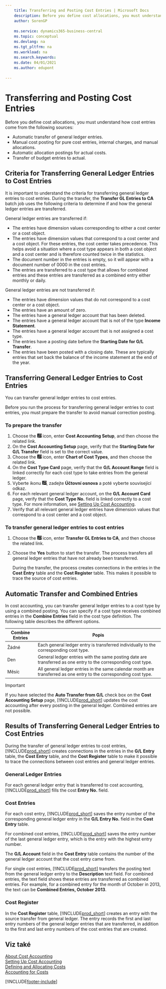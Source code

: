 ```yaml
---
    title: Transferring and Posting Cost Entries | Microsoft Docs
    description: Before you define cost allocations, you must understand where cost entries come from.
    author: SorenGP

    ms.service: dynamics365-business-central
    ms.topic: conceptual
    ms.devlang: na
    ms.tgt_pltfrm: na
    ms.workload: na
    ms.search.keywords:
    ms.date: 04/01/2021
    ms.author: edupont

---
```

# Transferring and Posting Cost Entries
Before you define cost allocations, you must understand how cost entries come from the following sources:

- Automatic transfer of general ledger entries.
- Manual cost posting for pure cost entries, internal charges, and manual allocations.
- Automatic allocation postings for actual costs.
- Transfer of budget entries to actual.

## Criteria for Transferring General Ledger Entries to Cost Entries
It is important to understand the criteria for transferring general ledger entries to cost entries. During the transfer, the **Transfer GL Entries to CA** batch job uses the following criteria to determine if and how the general ledger entries are transferred.

General ledger entries are transferred if:

- The entries have dimension values corresponding to either a cost center or a cost object.
- The entries have dimension values that correspond to a cost center and a cost object. For these entries, the cost center takes precedence. This helps avoid a situation where a cost type appears in both a cost object and a cost center and is therefore counted twice in the statistics.
- The document number in the entries is empty, so it will appear with a document number of 0000 in the cost entries.
- The entries are transferred to a cost type that allows for combined entries and these entries are transferred as a combined entry either monthly or daily.

General ledger entries are not transferred if:

- The entries have dimension values that do not correspond to a cost center or a cost object.
- The entries have an amount of zero.
- The entries have a general ledger account that has been deleted.
- The entries have a general ledger account that is not of the type **Income Statement**.
- The entries have a general ledger account that is not assigned a cost type.
- The entries have a posting date before the **Starting Date for G/L Transfer**.
- The entries have been posted with a closing date. These are typically entries that set back the balance of the income statement at the end of the year.

## Transferring General Ledger Entries to Cost Entries
You can transfer general ledger entries to cost entries.

Before you run the process for transferring general ledger entries to cost entries, you must prepare the transfer to avoid manual correction posting.

### To prepare the transfer

1. Choose the ![Lightbulb that opens the Tell Me feature](media/ui-search/search_small.png "Tell me what you want to do") icon, enter **Cost Accounting Setup**, and then choose the related link.
2. On the **Cost Accounting Setup** page, verify that the **Starting Date for G/L Transfer** field is set to the correct value.
3. Choose the ![Lightbulb that opens the Tell Me feature](media/ui-search/search_small.png "Tell me what you want to do") icon, enter **Chart of Cost Types**, and then choose the related link.
4. On the **Cost Type Card** page, verify that the **G/L Account Range** field is linked correctly for each cost type to take entries from the general ledger.
5. Vyberte ikonu ![Žárovky, která otevře funkci Řekněte mi](media/ui-search/search_small.png "Řekněte mi, co chcete dělat"), zadejte **Účtovní osnova** a poté vyberte související odkaz.
6. For each relevant general ledger account, on the **G/L Account Card** page, verify that the **Cost Type No.** field is linked correctly to a cost type. For more information, see [Setting Up Cost Accounting](finance-set-up-cost-accounting.md).
7. Verify that all relevant general ledger entries have dimension values that correspond to a cost center and a cost object.

### To transfer general ledger entries to cost entries
1. Choose the ![Lightbulb that opens the Tell Me feature](media/ui-search/search_small.png "Tell me what you want to do") icon, enter **Transfer GL Entries to CA**, and then choose the related link.
2. Choose the **Yes** button to start the transfer. The process transfers all general ledger entries that have not already been transferred.

   During the transfer, the process creates connections in the entries in the **Cost Entry** table and the **Cost Register** table. This makes it possible to trace the source of cost entries.

## Automatic Transfer and Combined Entries
In cost accounting, you can transfer general ledger entries to a cost type by using a combined posting. You can specify if a cost type receives combined entries in the **Combine Entries** field in the cost type definition. The following table describes the different options.

| Combine Entries | Popis |
|---------------------|-----------------|  
| Žádné | Each general ledger entry is transferred individually to the corresponding cost type. |
| Den | General ledger entries with the same posting date are transferred as one entry to the corresponding cost type. |
| Měsíc | All general ledger entries in the same calendar month are transferred as one entry to the corresponding cost type. |

> [!IMPORTANT]  
> If you have selected the **Auto Transfer from G/L** check box on the **Cost Accounting Setup** page, [!INCLUDE[prod_short](includes/prod_short.md)] updates the cost accounting after every posting in the general ledger. Combined entries are not possible.

## Results of Transferring General Ledger Entries to Cost Entries
During the transfer of general ledger entries to cost entries, [!INCLUDE[prod_short](includes/prod_short.md)] creates connections in the entries in the **G/L Entry** table, the **Cost Entry** table, and the **Cost Register** table to make it possible to trace the connections between cost entries and general ledger entries.

### General Ledger Entries
For each general ledger entry that is transferred to cost accounting, [!INCLUDE[prod_short](includes/prod_short.md)] fills the cost **Entry No.** field.

### Cost Entries
For each cost entry, [!INCLUDE[prod_short](includes/prod_short.md)] saves the entry number of the corresponding general ledger entry in the **G/L Entry No.** field in the **Cost Entry** table.

For combined cost entries, [!INCLUDE[prod_short](includes/prod_short.md)] saves the entry number of the last general ledger entry, which is the entry with the highest entry number.

The **G/L Account** field in the **Cost Entry** table contains the number of the general ledger account that the cost entry came from.

For single cost entries, [!INCLUDE[prod_short](includes/prod_short.md)] transfers the posting text from the general ledger entry to the **Description** text field. For combined entries, the text field shows these entries are transferred as combined entries. For example, for a combined entry for the month of October in 2013, the text can be **Combined Entries, October 2013**.

### Cost Register
In the **Cost Register** table, [!INCLUDE[prod_short](includes/prod_short.md)] creates an entry with the source transfer from general ledger. The entry records the first and last entry numbers of the general ledger entries that are transferred, in addition to the first and last entry numbers of the cost entries that are created.

## Viz také
[About Cost Accounting](finance-about-cost-accounting.md)   
[Setting Up Cost Accounting](finance-set-up-cost-accounting.md)   
[Defining and Allocating Costs](finance-define-and-allocate-costs.md)   
[Accounting for Costs](finance-manage-cost-accounting.md)


[!INCLUDE[footer-include](includes/footer-banner.md)]